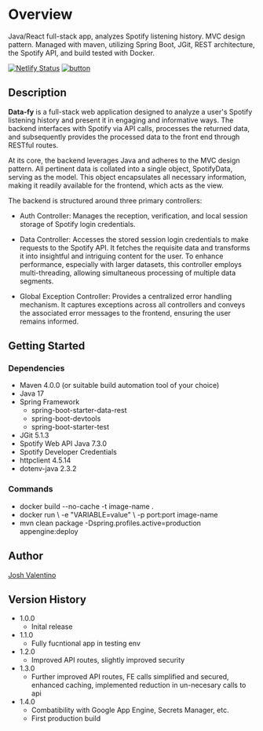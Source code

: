  # Overview

Java/React full-stack app, analyzes Spotify listening history. MVC design pattern. Managed with maven, utilizing Spring Boot, JGit, REST architecture, the Spotify API, and build tested with Docker.

[![Netlify Status](https://api.netlify.com/api/v1/badges/1f537465-137b-44a5-860e-50a5a3cbad36/deploy-status)](https://app.netlify.com/sites/data-fy/deploys)
[![button](https://github.com/buttons/github-buttons/workflows/build/badge.svg)](https://data-fy.netlify.app/)

## Description

**Data-fy** is a full-stack web application designed to analyze a user's Spotify listening history and present it in engaging and informative ways. The backend interfaces with Spotify via API calls, processes the returned data, and subsequently provides the processed data to the front end through RESTful routes.

At its core, the backend leverages Java and adheres to the MVC design pattern. All pertinent data is collated into a single object, SpotifyData, serving as the model. This object encapsulates all necessary information, making it readily available for the frontend, which acts as the view.

The backend is structured around three primary controllers:

* Auth Controller: Manages the reception, verification, and local session storage of Spotify login credentials.

* Data Controller: Accesses the stored session login credentials to make requests to the Spotify API. It fetches the requisite data and transforms it into insightful and intriguing content for the user. To enhance performance, especially with larger datasets, this controller employs multi-threading, allowing simultaneous processing of multiple data segments.

* Global Exception Controller: Provides a centralized error handling mechanism. It captures exceptions across all controllers and conveys the associated error messages to the frontend, ensuring the user remains informed.

## Getting Started

### Dependencies

* Maven 4.0.0 (or suitable build automation tool of your choice)
* Java 17
* Spring Framework
    * spring-boot-starter-data-rest
    * spring-boot-devtools
    * spring-boot-starter-test
* JGit 5.1.3
* Spotify Web API Java 7.3.0
* Spotify Developer Credentials
* httpclient 4.5.14
* dotenv-java 2.3.2

### Commands

* docker build --no-cache -t image-name .
* docker run \ -e "VARIABLE=value" \ -p port:port image-name
* mvn clean package -Dspring.profiles.active=production appengine:deploy

## Author

[Josh Valentino](https://joshvalentino.com)  

## Version History

* 1.0.0
    * Inital release
* 1.1.0
    * Fully fucntional app in testing env
* 1.2.0
    * Improved API routes, slightly improved security
* 1.3.0
    * Further improved API routes, FE calls simplified and secured, enhanced caching, implemented reduction in un-necesary calls to api
* 1.4.0
    * Combatibility with Google App Engine, Secrets Manager, etc.
    * First production build
